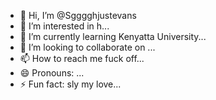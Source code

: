 - 👋 Hi, I’m @Sgggghjustevans
- 👀 I’m interested in h...
- 🌱 I’m currently learning Kenyatta University...
- 💞️ I’m looking to collaborate on ...
- 📫 How to reach me fuck off...
- 😄 Pronouns: ...
- ⚡ Fun fact: sly my love...

<!---
Sgggghj/Sgggghj is a ✨ special ✨ repository because its `README.md` (this file) appears on your GitHub profile.
You can click the Preview link to take a look at your changes.
--->
